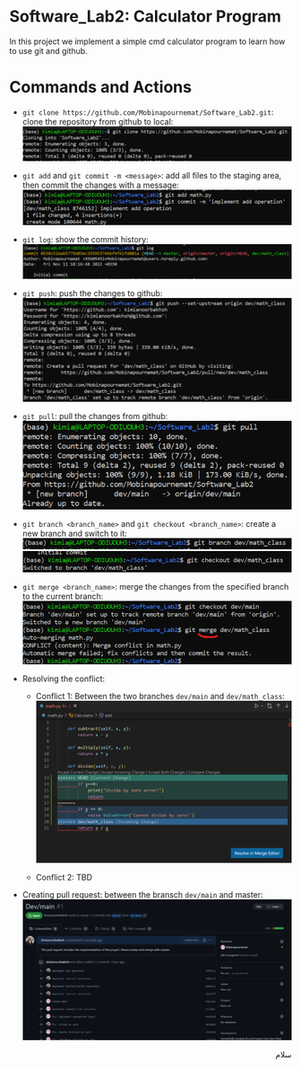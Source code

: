 # Software_Lab2: Calculator Program
In this project we implement a simple cmd calculator program to learn how to use git and github.

# Commands and Actions
- `git clone https://github.com/Mobinapournemat/Software_Lab2.git`: clone the repository from github to local:
    ![](screenshots/clone.png)

- `git add` and `git commit -m <message>`: add all files to the staging area, then commit the changes with a message:
    ![](screenshots/add_commit.png)

- `git log`: show the commit history:
    ![](screenshots/log.png) 

- `git push`: push the changes to github:
    ![](screenshots/push.png)

- `git pull`: pull the changes from github:
    ![](screenshots/pull.png)

- `git branch <branch_name>` and `git checkout <branch_name>`: create a new branch and switch to it:
    ![](screenshots/branch.png)
    ![](screenshots/checkout.png)

- `git merge <branch_name>`: merge the changes from the specified branch to the current branch:
    ![](screenshots/merge.png)

- Resolving the conflict: 
    - Conflict 1: Between the two branches `dev/main` and `dev/math_class`:
    ![](screenshots/conflict.png)

    - Conflict 2: TBD

- Creating pull request: between the bransch `dev/main` and master:
    ![](screenshots/pullrequest.png)


<div dir='rtl'>
سلام
</dif>


